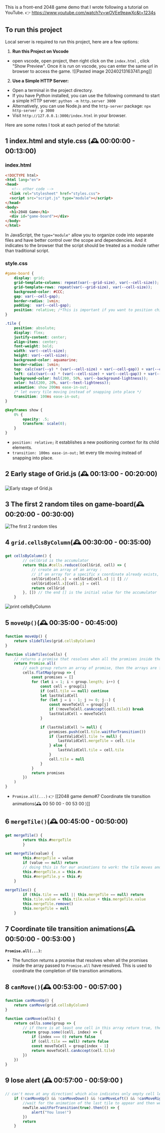 This is a front-end 2048 game demo that I wrote following a tutorial on YouTube.
👉 https://www.youtube.com/watch?v=wOVEe9eawXc&t=1234s

## To run this project
Local server is required to run this project, here are a few options:
1. **Run this Project on Vscode**
- open vscode, open project, then right click on the `index.html` , click "Show Preview". Once it is run on vscode, you can enter the same url in browser to access the game.
	![[Pasted image 20240213163741.png]]
2.  **Use a Simple HTTP Server:**
- Open a terminal in the project directory.
- If you have Python installed, you can use the following command to start a simple HTTP server: `python -m http.server 3000`
- Alternatively, you can use Node.js and the `http-server` package: `npx http-server -p 3000`
- Visit `http://127.0.0.1:3000/index.html` in your browser.

Here are some notes I took at each period of the tutorial:

## 1 index.html  and style.css (🕰️ 00:00:00 - 00:13:00)
### index.html
```html
<!DOCTYPE html>
<html lang="en">
<head>
   <!-- other code -->
  <link rel="stylesheet" href="styles.css">
  <script src="script.js" type="module"></script>
</head>
<body>
  <h1>2048 Game</h1>
  <div id="game-board"></div>
</body>
</html>
```
In JavaScript, the `type="module"`  allow you to organize code into separate files and have better control over the scope and dependencies. And it indicates to the browser that the script should be treated as a module rather than traditional script.
### style.css
```css
#game-board {
    display: grid;
    grid-template-columns: repeat(var(--grid-size), var(--cell-size));
    grid-template-rows: repeat(var(--grid-size), var(--cell-size));
    background-color: #CCC;
    gap: var(--cell-gap);
    border-radius: 1vmin;
    padding:  var(--cell-gap);
    position: relative; /*This is important if you want to position child elements using absolute or relative positioning.*/
}

.tile {
    position: absolute;
    display: flex;
    justify-content: center;
    align-items: center;
    font-weight: bold;
    width: var(--cell-size);
    height: var(--cell-size);
    background-color: aquamarine;
    border-radius: 1vmin;
    top: calc(var(--y) * (var(--cell-size) + var(--cell-gap)) + var(--cell-gap));
    left: calc(var(--x) * (var(--cell-size) + var(--cell-gap)) + var(--cell-gap));
    background-color: hsl(200, 50%, var(--background-lightness));
    color: hsl(200, 20%, var(--text-lightness));
    animation: show 200ms ease-in-out;
    /* let every tile moving instead of snapping into place */
    transition: 100ms ease-in-out;   
}

@keyframes show {
    0% {
        opacity: .5;
        transform: scale(0);
    }
}
```
- `position: relative;` it establishes a new positioning context for its child elements.
- `transition: 100ms ease-in-out;` let every tile moving instead of snapping into place.

## 2 Early stage of Grid.js (🕰️ 00:13:00 - 00:20:00)
![Early stage of Grid.js](https://p.ipic.vip/rpxglw.png)

## 3 The first 2 random tiles on game-board(🕰️ 00:20:00 - 00:30:00)
![The first 2 random tiles](https://p.ipic.vip/ck79qn.png)

## 4 `grid.cellsByColumn`(🕰️ 00:30:00 - 00:35:00)
```js
get cellsByColumn() {
        // cellGrid is the accumulator
        return this.#cells.reduce((cellGrid, cell) => {
            // create an array of an array :
            // if an array for a specific x coordinate already exists, it is used; otherwise, a new empty array []
            cellGrid[cell.x] = cellGrid[cell.x] || [] // 
            cellGrid[cell.x][cell.y] = cell
            return cellGrid
        }, []) // the end [] is the initial value for the accumulator
    }
```
![print cellsByColumn](https://p.ipic.vip/j1txsc.png)

## 5 `moveUp()`(🕰️ 00:35:00 - 00:45:00)
```js
function moveUp() {
    return slideTiles(grid.cellsByColumn)
}

function slideTiles(cells) {
    // returns a promise that resolves when all the promises inside the array passed to Promise.all have resolved. 
    return Promise.all(
        // each group return an array of promise, then the arrays are flattened into a single array.
        cells.flatMap(group => {
            const promises = []
            for (let i = 1; i < group.length; i++) {
                const cell = group[i]
                if (cell.tile == null) continue
                let lastValidCell
                for (let j = i - 1; j >= 0; j--) {
                    const moveToCell = group[j]
                    if (!moveToCell.canAccept(cell.tile)) break
                    lastValidCell = moveToCell
                }

                if (lastValidCell != null) {
                    promises.push(cell.tile.waitForTransition())
                    if (lastValidCell.tile != null) {
                        lastValidCell.mergeTile = cell.tile
                    } else {
                        lastValidCell.tile = cell.tile
                    }
                    cell.tile = null
                }
            }
            return promises
        })
    )
}
```

- `Promise.all(...)`
👉 [[2048 game demo#7 Coordinate tile transition animations(🕰️ 00 50 00 - 00 53 00 )]]

##  6 `mergeTile()`(🕰️ 00:45:00 - 00:50:00)
```js
get mergeTile() {
        return this.#mergeTile
        }
        
set mergeTile(value) {
        this.#mergeTile = value
        if (value == null) return
        // doing this is for our animations to work: the tile moves and it's going to look like they merge
        this.#mergeTile.x = this.#x
        this.#mergeTile.y = this.#y
    }
    
mergeTiles() {
        if (this.tile == null || this.mergeTile == null) return
        this.tile.value = this.tile.value + this.mergeTile.value
        this.mergeTile.remove()
        this.mergeTile = null
    }    
```

## 7 Coordinate tile transition animations(🕰️ 00:50:00 - 00:53:00 )
**`Promise.all(...)`:**
- The function returns a promise that resolves when all the promises inside the array passed to `Promise.all` have resolved. This is used to coordinate the completion of tile transition animations.


## 8 `canMove()`(🕰️ 00:53:00 - 00:57:00 )
```js
function canMoveUp() {
    return canMove(grid.cellsByColumn)
}

function canMove(cells) {
    return cells.some(group => {
        // if there is at least one cell in this array return true, the entire thing is going to return true
        return group.some((cell, index) => {
            if (index === 0) return false
            if (cell.tile == null) return false
            const moveToCell = group[index - 1]
            return moveToCell.canAccept(cell.tile)
        })
    })
}
```


## 9 lose alert (🕰️ 00:57:00 - 00:59:00 )

```js
// can't move at any direction( which also indicates only empty cell left)
    if (!canMoveUp() && !canMoveDown() && !canMoveLeft() && !canMoveRight()) {
        //wait for the animation of the last tile to appear and then we got a alert
        newTile.waitForTransition(true).then(() => {
            alert("You lose!")
        })
        return
    }
```
